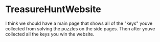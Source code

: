 # TreasureHuntWebsite

I think we should have a main page that shows all of the "keys" youve collected from solving the puzzles on the side pages.
Then after youve collected all the keys you win the website.
